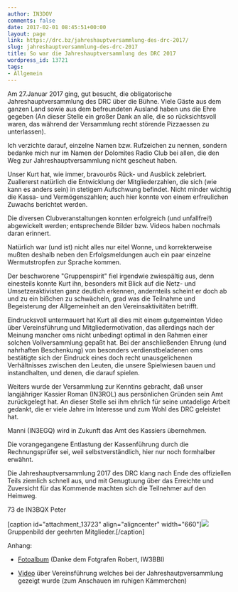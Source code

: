 ```yaml
---
author: IN3DOV
comments: false
date: 2017-02-01 08:45:51+00:00
layout: page
link: https://drc.bz/jahreshauptversammlung-des-drc-2017/
slug: jahreshauptversammlung-des-drc-2017
title: So war die Jahreshauptversammlung des DRC 2017
wordpress_id: 13721
tags:
- Allgemein
---
```


Am 27.Januar 2017 ging, gut besucht, die obligatorische Jahreshauptversammlung des DRC über die Bühne. Viele Gäste aus dem ganzen Land sowie aus dem befreundeten Ausland haben uns die Ehre gegeben (An dieser Stelle ein großer Dank an alle, die so rücksichtsvoll waren, das während der Versammlung recht störende Pizzaessen zu unterlassen).




Ich verzichte darauf, einzelne Namen bzw. Rufzeichen zu nennen, sondern bedanke mich nur im Namen der Dolomites Radio Club bei allen, die den Weg zur Jahreshauptversammlung nicht gescheut haben.




Unser Kurt hat, wie immer, bravourös Rück- und Ausblick zelebriert. Zuallererst natürlich die Entwicklung der Mitgliederzahlen, die sich (wie kann es anders sein) in stetigem Aufschwung befindet. Nicht minder wichtig die Kassa- und Vermögenszahlen; auch hier konnte von einem erfreulichen Zuwachs berichtet werden.




Die diversen Clubveranstaltungen konnten erfolgreich (und unfallfrei!) abgewickelt werden; entsprechende Bilder bzw. Videos haben nochmals daran erinnert.




Natürlich war (und ist) nicht alles nur eitel Wonne, und korrekterweise mußten deshalb neben den Erfolgsmeldungen auch ein paar einzelne Wermutstropfen zur Sprache kommen.




Der beschworene "Gruppenspirit" fiel irgendwie zwiespältig aus, denn einesteils konnte Kurt ihn, besonders mit Blick auf die Netz- und Umsetzeraktivisten ganz deutlich erkennen, andernteils scheint er doch ab und zu ein bißchen zu schwächeln, grad was die Teilnahme und Begeisterung der Allgemeinheit an den Vereinsaktivitäten betrifft.




Eindrucksvoll untermauert hat Kurt all dies mit einem gutgemeinten Video über Vereinsführung und Mitgliedermotivation, das allerdings nach der Meinung mancher oms nicht unbedingt optimal in den Rahmen einer solchen Vollversammlung gepaßt hat.
Bei der anschließenden Ehrung (und nahrhaften Beschenkung) von besonders verdienstbeladenen oms bestätigte sich der Eindruck eines doch recht unausgelichenen Verhältnisses zwischen den Leuten, die unsere Spielwiesen bauen und instandhalten, und denen, die darauf spielen.




Weiters wurde der Versammlung zur Kenntins gebracht, daß unser langjähriger Kassier Roman (IN3ROL) aus persönlichen Gründen sein Amt zurückgelegt hat. An dieser Stelle sei ihm ehrlich für seine untadelige Arbeit gedankt, die er viele Jahre im Interesse und zum Wohl des DRC geleistet hat.




Manni (IN3EGQ) wird in Zukunft das Amt des Kassiers übernehmen.




Die vorangegangene Entlastung der Kassenführung durch die Rechnungsprüfer sei, weil selbstverständlich, hier nur noch formhalber erwähnt.




Die Jahreshauptversammlung 2017 des DRC klang nach Ende des offiziellen Teils ziemlich schnell aus, und mit Genugtuung über das Erreichte und Zuversicht für das Kommende machten sich die Teilnehmer auf den Heimweg.




73 de IN3BQX Peter




[caption id="attachment_13723" align="aligncenter" width="660"][![](https://drc.bz/wp-content/uploads/2017/02/Anerkennung-Bild.jpg)](https://drc.bz/jahreshauptversammlung-des-drc-2017/anerkennung-bild/) Gruppenbild der geehrten Mitglieder.[/caption]


Anhang:






 	
  * [Fotoalbum](https://drc.bz/drc-intern/fotoalbum/?occur=1&cover=0&album=81) (Danke dem Fotgrafen Robert, IW3BBI)

 	
  * [Video](https://www.youtube.com/watch?v=m9dniyLVETU) über Vereinsführung welches bei der Jahreshautpversammlung gezeigt wurde (zum Anschauen im ruhigen Kämmerchen)


